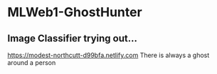 # MLWeb1-GhostHunter

## Image Classifier trying out...
https://modest-northcutt-d99bfa.netlify.com
There is always a ghost around a person
